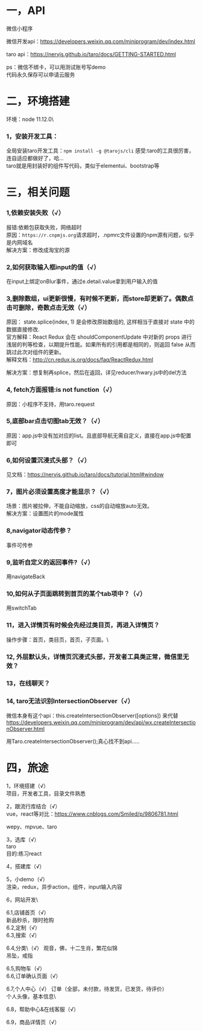 # 一，API
微信小程序

微信开发api：https://developers.weixin.qq.com/miniprogram/dev/index.html

taro api：https://nervjs.github.io/taro/docs/GETTING-STARTED.html

ps：微信不绑卡，可以用测试账号写demo\
代码永久保存可以申请云服务


# 二，环境搭建
环境：node 11.12.0\
### 1，安装开发工具：
全局安装taro开发工具：`npm install -g @tarojs/cli`
感受:taro的工具很厉害，连自适应都做好了，哈...\
taro就是用封装好的组件写代码，类似于elementui、bootstrap等






# 三，相关问题
### 1,依赖安装失败（√）
报错:依赖包获取失败，网络超时\
原因：`https://r.cnpmjs.org`请求超时，.npmrc文件设置的npm源有问题，似乎是内网域名\
解决方案：修改成淘宝的源

### 2,如何获取输入框input的值（√）
在input上绑定onBlur事件，通过e.detail.value拿到用户输入的值

### 3,删除数组，ui更新很慢，有时候不更新，而store却更新了。偶数点击可删除，奇数点击无效（√）
原因： state.splice(index, 1) 是会修改原始数组的, 这样相当于直接对 state 中的数据直接修改.\
官方解释：React Redux 会在 shouldComponentUpdate 中对新的 props 进行浅层的判等检查，以期提升性能。如果所有的引用都是相同的，则返回 false 从而跳过此次对组件的更新。\
解释文档：http://cn.redux.js.org/docs/faq/ReactRedux.html

解决方案：想复制再splice，然后在返回，详见reducer/hwary.js中的del方法


### 4, fetch方面报错:is not function（√）
原因：小程序不支持，用taro.request

### 5,底部bar点击切图tab无效？（√）
原因：app.js中没有加对应的list。且底部导航无需自定义，直接在app.js中配置即可

### 6,如何设置沉浸式头部？（√）
见文档：https://nervjs.github.io/taro/docs/tutorial.html#window

### 7，图片必须设置高度才能显示？（√）
场景：图片被拉伸，不能自动缩放，css的自动缩放auto无效。\
解决方案：设置图片的mode属性


### 8,navigator动态传参？
事件可传参

### 9,监听自定义的返回事件?（√）
用navigateBack

### 10,如何从子页面跳转到首页的某个tab项中？（√）
用switchTab

### 11，进入详情页有时候会先经过类目页，再进入详情页？
操作步骤：首页，类目页，首页，子页面。\


### 12, 外层默认头，详情页沉浸式头部，开发者工具类正常，微信里无效？


### 13，在线聊天？

### 14, taro无法识别IntersectionObserver（√）
微信本身有这个api：this.createIntersectionObserver([options]) 来代替\
https://developers.weixin.qq.com/miniprogram/dev/api/wx.createIntersectionObserver.html

用Taro.createIntersectionObserver();真心找不到api.....




# 四，旅途
1，环境搭建（√）\
项目，开发者工具，目录文件熟悉

2，跟流行库结合（√）\
vue，react等对比：https://www.cnblogs.com/Smiled/p/9806781.html

wepy、mpvue、taro

3，选库（√）\
taro\
目的:练习react

4，搭建库（√）


5，小demo（√）\
渲染，redux，异步action，组件，input输入内容


6，网站开发\

6.1,店铺首页（√）\
新品秒杀，限时抢购\
6.2,定制（√）\
6.3,搜索（√）


6.4,分类\（√）
观音，佛，十二生肖，繁花似锦\
吊坠，戒指

6.5,购物车（√）\
6.6,订单确认页面（√）

6.7,个人中心（√）
订单（全部，未付款，待发货，已发货，待评价）\
个人头像，基本信息\

6.8，帮助中心&在线客服（√）

6.9，商品详情页（√）



